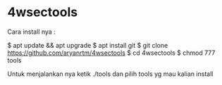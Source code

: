 # 4wsectools

Cara install nya :

  $ apt update && apt upgrade
  $ apt install git
  $ git clone https://github.com/aryanrtm/4wsectools
  $ cd 4wsectools
  $ chmod 777 tools

Untuk menjalankan nya ketik ./tools dan pilih tools yg mau kalian install
